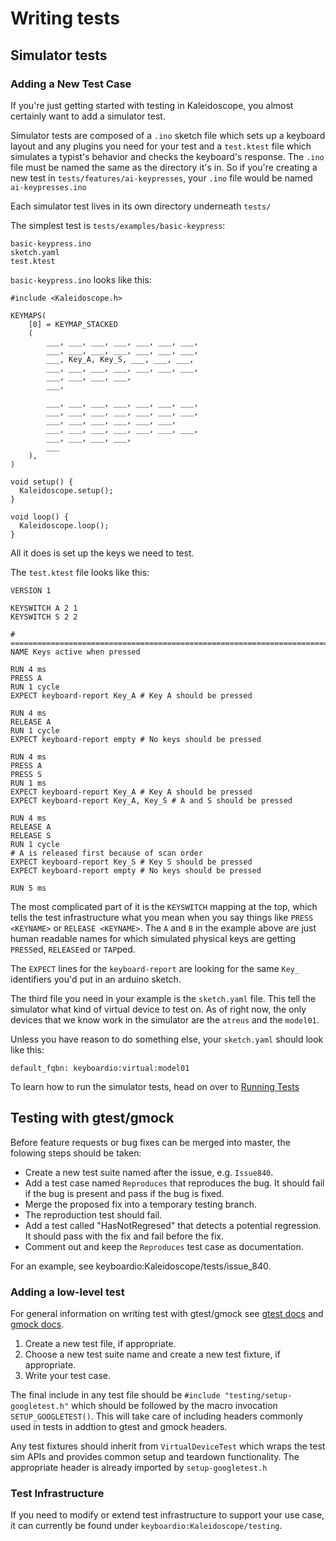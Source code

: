 # Writing tests 

## Simulator tests

### Adding a New Test Case

If you're just getting started with testing in Kaleidoscope, you almost certainly want to add a simulator test.

Simulator tests are composed of a `.ino` sketch file which sets up a keyboard layout and any plugins you need for your test and a `test.ktest` file which simulates a typist's behavior and checks the keyboard's response. The `.ino` file must be named the same as the directory it's in. So if you're creating a new test in `tests/features/ai-keypresses`, your `.ino` file would be named `ai-keypresses.ino`

Each simulator test lives in its own directory underneath `tests/`

The simplest test is `tests/examples/basic-keypress`:

```
basic-keypress.ino
sketch.yaml
test.ktest
```

`basic-keypress.ino` looks like this:

```
#include <Kaleidoscope.h>

KEYMAPS(
    [0] = KEYMAP_STACKED
    (
        ___, ___, ___, ___, ___, ___, ___,
        ___, ___, ___, ___, ___, ___, ___,
        ___, Key_A, Key_S, ___, ___, ___,
        ___, ___, ___, ___, ___, ___, ___,
        ___, ___, ___, ___,
        ___,

        ___, ___, ___, ___, ___, ___, ___,
        ___, ___, ___, ___, ___, ___, ___,
        ___, ___, ___, ___, ___, ___,
        ___, ___, ___, ___, ___, ___, ___,
        ___, ___, ___, ___,
        ___
    ),
)

void setup() {
  Kaleidoscope.setup();
}

void loop() {
  Kaleidoscope.loop();
}
```

All it does is set up the keys we need to test.

The `test.ktest` file looks like this:

```
VERSION 1

KEYSWITCH A 2 1
KEYSWITCH S 2 2

# ==============================================================================
NAME Keys active when pressed

RUN 4 ms
PRESS A
RUN 1 cycle
EXPECT keyboard-report Key_A # Key A should be pressed

RUN 4 ms
RELEASE A
RUN 1 cycle
EXPECT keyboard-report empty # No keys should be pressed

RUN 4 ms
PRESS A
PRESS S
RUN 1 ms
EXPECT keyboard-report Key_A # Key A should be pressed
EXPECT keyboard-report Key_A, Key_S # A and S should be pressed

RUN 4 ms
RELEASE A
RELEASE S
RUN 1 cycle
# A is released first because of scan order
EXPECT keyboard-report Key_S # Key S should be pressed
EXPECT keyboard-report empty # No keys should be pressed

RUN 5 ms
```

The most complicated part of it is the `KEYSWITCH` mapping at the top, which tells the test infrastructure what you mean when you say things like `PRESS <KEYNAME>` or `RELEASE <KEYNAME>`. The `A` and `B` in the example above are just human readable names for which simulated physical keys are getting `PRESS`ed, `RELEASE`ed or `TAP`ped. 

The `EXPECT` lines for the `keyboard-report` are looking for the same `Key_` identifiers you'd put in an arduino sketch.

The third file you need in your example is the `sketch.yaml` file. This tell the simulator what kind of virtual device to test on. As of right now, the only devices that we know work in the simulator are the `atreus` and the `model01`.

Unless you have reason to do something else, your `sketch.yaml` should look like this:

```
default_fqbn: keyboardio:virtual:model01
```

To learn how to run the simulator tests, head on over to [Running Tests](running-tests.md)

## Testing with gtest/gmock

Before feature requests or bug fixes can be merged into master, the folowing
steps should be taken:

- Create a new test suite named after the issue, e.g. `Issue840`.
- Add a test case named `Reproduces` that reproduces the bug. It should fail if
  the bug is present and pass if the bug is fixed.
- Merge the proposed fix into a temporary testing branch.
- The reproduction test should fail.
- Add a test called "HasNotRegresed" that detects a potential regression.
  It should pass with the fix and fail before the fix.
- Comment out and keep the `Reproduces` test case as documentation.

For an example, see keyboardio:Kaleidoscope/tests/issue_840.




### Adding a low-level test

For general information on writing test with gtest/gmock see [gtest
docs](https://github.com/google/googletest/tree/master/googletest/docs) and
[gmock docs](https://github.com/google/googletest/tree/master/googlemock/docs).

1. Create a new test file, if appropriate.
1. Choose a new test suite name and create a new test fixture, if appropriate.
1. Write your test case.

The final include in any test file should be `#include
"testing/setup-googletest.h"` which should be followed by the macro
invocation `SETUP_GOOGLETEST()`. This will take care of including headers
commonly used in tests in addtion to gtest and gmock headers.

Any test fixtures should inherit from `VirtualDeviceTest` which wraps the test
sim APIs and provides common setup and teardown functionality. The appropriate
header is already imported by `setup-googletest.h`

### Test Infrastructure

If you need to modify or extend test infrastructure to support your use case,
it can currently be found under `keyboardio:Kaleidoscope/testing`.
